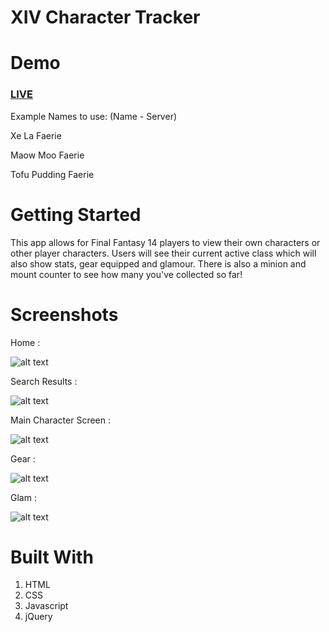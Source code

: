 # XIV Character Tracker

# Demo
### [LIVE](https://snazzyj.github.io/xivcharactertracker/)

Example Names to use: (Name - Server)

Xe La Faerie

Maow Moo Faerie

Tofu Pudding Faerie

# Getting Started
This app allows for Final Fantasy 14 players to view their own characters or other player characters. Users will see their current active class which will also show stats, gear equipped and glamour.  There is also a minion and mount counter to see how many you've collected so far!


# Screenshots
Home :

![alt text](https://github.com/snazzyj/xivcharactertracker/blob/master/images/screenshots/home.png "Home Page")

Search Results :

![alt text](https://github.com/snazzyj/xivcharactertracker/blob/master/images/screenshots/searchResults.png "Search Results")

Main Character Screen :

![alt text](https://github.com/snazzyj/xivcharactertracker/blob/master/images/screenshots/mainCharacter.png "Main Character Screen")

Gear :

![alt text](https://github.com/snazzyj/xivcharactertracker/blob/master/images/screenshots/gear.png "Gear Section")

Glam :

![alt text](https://github.com/snazzyj/xivcharactertracker/blob/master/images/screenshots/glam.png "Glam Section")

# Built With

1. HTML
2. CSS
3. Javascript
4. jQuery

